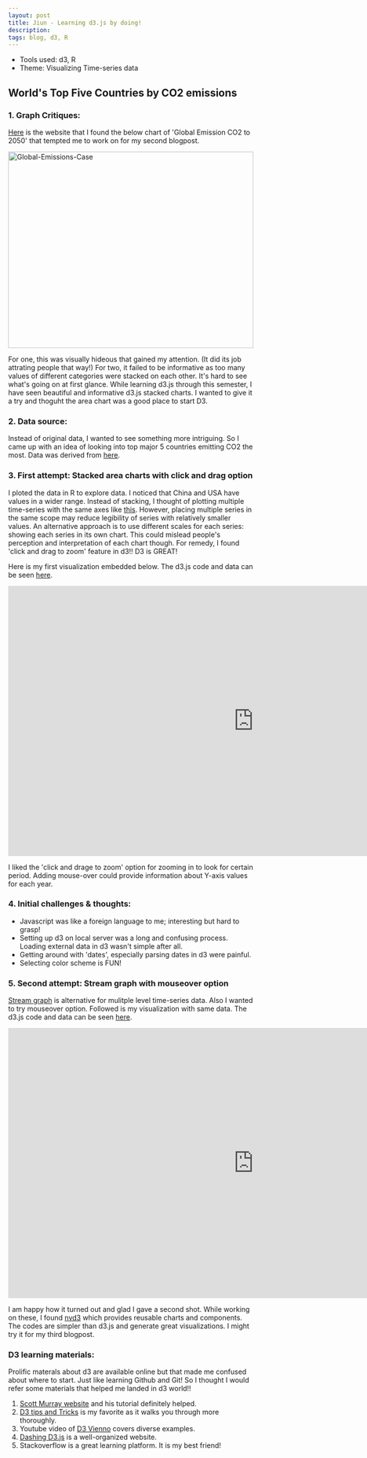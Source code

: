 ```yaml
---
layout: post
title: Jiun - Learning d3.js by doing!
description:
tags: blog, d3, R
---
```


* Tools used: d3, R
* Theme: Visualizing Time-series data

## World's Top Five Countries by CO2 emissions ##

### 1. Graph Critiques: ###

[Here](http://blogs.shell.com/climatechange/category/copenhagen/page/2/) is the website that I found the below chart of 'Global Emission CO2 to 2050' that tempted me to work on for my second blogpost. 

<a href="http://blogs.shell.com/climatechange/wp-content/uploads/2010/01/Global-Emissions-Case-2.jpg"><img src="http://blogs.shell.com/climatechange/wp-content/uploads/2010/01/Global-Emissions-Case-2.jpg" alt="Global-Emissions-Case" width="500" height="400"></a>

For one, this was visually hideous that gained my attention. (It did its job attrating people that way!) For two, it failed to be informative as too many values of different categories were stacked on each other. It's hard to see what's going on at first glance. While learning d3.js through this semester, I have seen beautiful and informative d3.js stacked charts. I wanted to give it a try and thoguht the area chart was a good place to start D3.

### 2. Data source: ###

Instead of original data, I wanted to see something more intriguing. So I came up with an idea of looking into top major 5 countries emitting CO2 the most. Data was derived from [here](http://tonto.eia.doe.gov/cfapps/ipdbproject/IEDIndex3.cfm?tid=90&pid=44&aid=8). 

### 3. First attempt: Stacked area charts with click and drag option

I ploted the data in R to explore data. I noticed that China and USA have values in a wider range. Instead of stacking, I thought of plotting multiple time-series with the same axes like [this](http://bl.ocks.org/mbostock/1157787). However, placing multiple series in the same scope may reduce legibility of series with relatively smaller values. An alternative approach is to use different scales for each series: showing each series in its own chart. This could mislead people's perception and interpretation of each chart though. For remedy, I found 'click and drag to zoom' feature in d3!! D3 is GREAT! 

Here is my first visualization embedded below. The d3.js code and data can be seen [here](http://bl.ocks.org/jiun0201/d98c874281f02fdd086e). 

<div align="left"><iframe src="http://bl.ocks.org/jiun0201/raw/d98c874281f02fdd086e/" allowfullscreen="allowfullscreen" frameborder="0" width="1000" height="550"></iframe></div>

I liked the 'click and drage to zoom' option for zooming in to look for certain period. Adding mouse-over could provide information about Y-axis values for each year. 

### 4. Initial challenges & thoughts:
* Javascript was like a foreign language to me; interesting but hard to grasp! 
* Setting up d3 on local server was a long and confusing process. Loading external data in d3 wasn't simple after all. 
* Getting around with 'dates', especially parsing dates in d3 were painful. 
* Selecting color scheme is FUN! 

### 5. Second attempt: Stream graph with mouseover option

[Stream graph](http://bl.ocks.org/mbostock/4060954) is alternative for mulitple level time-series data. Also I wanted to try mouseover option. Followed is my visualization with same data. The d3.js code and data can be seen [here](http://bl.ocks.org/jiun0201/e914be44df65640f8533). 

<div align="left"><iframe src="http://bl.ocks.org/jiun0201/e914be44df65640f8533/" allowfullscreen="allowfullscreen" frameborder="0" width="1000" height="550"></iframe></div>

I am happy how it turned out and glad I gave a second shot. While working on these, I found [nvd3](http://nvd3.org/) which provides reusable charts and components. The codes are simpler than d3.js and generate great visualizations. I might try it for my third blogpost.

### D3 learning materials:
Prolific materals about d3 are available online but that made me confused about where to start. Just like learning Github and Git! So I thought I would refer some materials that helped me landed in d3 world!!

1) [Scott Murray website](http://alignedleft.com/tutorials/d3/) and his tutorial definitely helped. <br>
2) [D3 tips and Tricks](http://thedata.co/sites/thedata.co/files/u1/D3-Tips-and-Tricks_Book_v4.pdf) is my favorite as it walks you through more thoroughly. <br>
3) Youtube video of [D3 Vienno](https://www.youtube.com/user/d3vienno) covers diverse examples. <br>
4) [Dashing D3.js](https://www.dashingd3js.com/) is a well-organized website. <br>
5) Stackoverflow is a great learning platform. It is my best friend!



